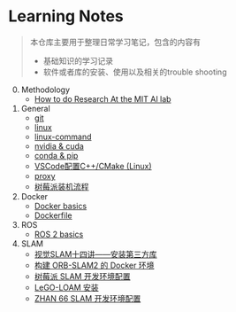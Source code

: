 # Learning Notes
> 本仓库主要用于整理日常学习笔记，包含的内容有
> - 基础知识的学习记录
> - 软件或者库的安装、使用以及相关的trouble shooting

0. Methodology
   - [How to do Research At the MIT AI lab](methodology/how-to-do-research-at-the-mit-ai-lab.md)
1. General
   - [git](general/git.md)
   - [linux](general/linux.md)
   - [linux-command](general/linux-command.md)
   - [nvidia & cuda](general/nvidia-cuda.md)
   - [conda & pip](general/conda-pip.md)
   - [VSCode配置C++/CMake (Linux)](general/vscode-c++-cmake.md)
   - [proxy](general/proxy.md)
   - [树莓派装机流程](general/raspberrypi.md)
2. Docker
   - [Docker basics](docker/docker.md)
   - [Dockerfile](docker/write-dockerfile.md)
3. ROS
   - [ROS 2 basics](ros/ros2.md)
4. SLAM
   - [视觉SLAM十四讲——安装第三方库](slam/slambook2-3rdparty.md)
   - [构建 ORB-SLAM2 的 Docker 环境](slam/orbslam2/orbslam2-docker.md)
   - [树莓派 SLAM 开发环境配置](slam/orbslam2/orbslam2-raspberrypi.md)
   - [LeGO-LOAM 安装](slam/lego-loam/lego-loam.md)
   - [ZHAN 66 SLAM 开发环境配置](slam/ZHAN66.md)